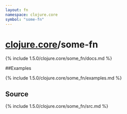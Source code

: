 ```yaml
---
layout: fn
namespace: clojure.core
symbol: "some-fn"
---
```


# [clojure.core](../)/some-fn

{% include 1.5.0/clojure.core/some_fn/docs.md %}

##Examples

{% include 1.5.0/clojure.core/some_fn/examples.md %}
## Source
{% include 1.5.0/clojure.core/some_fn/src.md %}

